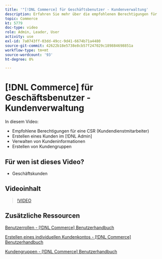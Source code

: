 ```yaml
---
title: '"[!DNL Commerce] für Geschäftsbenutzer - Kundenverwaltung'
description: Erfahren Sie mehr über die empfohlenen Berechtigungen für den Kundendienst, indem Sie einen Kunden im Abschnitt [!DNL Admin], Verwalten von Kundeninformationen und Erstellen von Kundengruppen.
topic: Commerce
kt: 5779
doc-type: video
role: Admin, Leader, User
activity: use
exl-id: 7a0743ff-03dd-49cc-9d41-6674b71a4480
source-git-commit: 42622b18e5738e8cb57f247029c189884698851a
workflow-type: tm+mt
source-wordcount: '93'
ht-degree: 0%

---
```


# [!DNL Commerce] für Geschäftsbenutzer - Kundenverwaltung

In diesem Video:

- Empfohlene Berechtigungen für eine CSR (Kundendienstmitarbeiter)
- Erstellen eines Kunden im [!DNL Admin]
- Verwalten von Kundeninformationen
- Erstellen von Kundengruppen

## Für wen ist dieses Video?

- Geschäftskunden

## Videoinhalt

>[!VIDEO](https://video.tv.adobe.com/v/36189?quality=12&learn=on)

## Zusätzliche Ressourcen

[Benutzerrollen - [!DNL Commerce] Benutzerhandbuch](https://docs.magento.com/user-guide/system/permissions-user-roles.html)

[Erstellen eines individuellen Kundenkontos - [!DNL Commerce] Benutzerhandbuch](https://docs.magento.com/user-guide/customers/account-create.html)

[Kundengruppen - [!DNL Commerce] Benutzerhandbuch](https://docs.magento.com/user-guide/customers/customer-groups.html)
